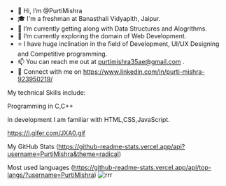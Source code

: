 - 👋 Hi, I’m @PurtiMishra
- 🎓 I'm a freshman at Banasthali Vidyapith, Jaipur.
- 👀 I’m currently getting along with Data Structures and Alogrithms.
- 🌱 I’m currently exploring the domain of Web Development.
- ⭐ I have huge inclination in the field of Development, UI/UX Designing and Competitive programming.
- 📫 You can reach me out at purtimishra35ae@gmail.com .
- 🤝 Connect with me on https://www.linkedin.com/in/purti-mishra-923950219/

My technical Skills include:


Programming in C,C++


In development I am familiar with HTML,CSS,JavaScript.


https://i.gifer.com/JXA0.gif


My GitHub Stats
(https://github-readme-stats.vercel.app/api?username=PurtiMishra&theme=radical)

Most used languages
(https://github-readme-stats.vercel.app/api/top-langs/?username=PurtiMishra)
![rrr](https://user-images.githubusercontent.com/91051576/165360957-2de3d045-1424-4467-823f-5ed167b51612.gif)



